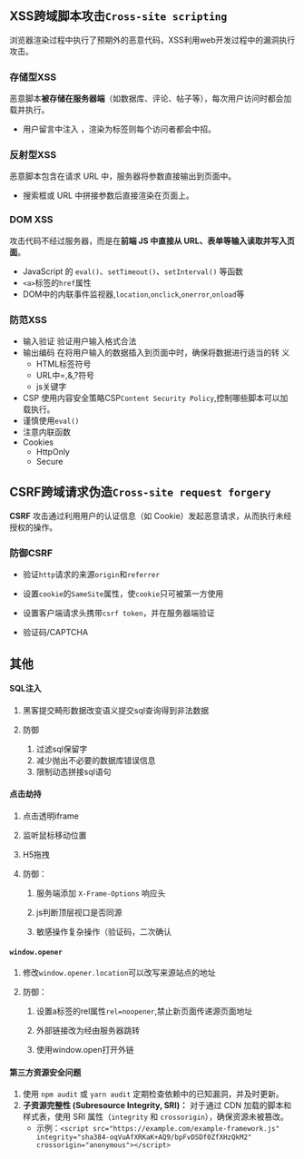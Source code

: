 ## XSS跨域脚本攻击`Cross-site scripting`
浏览器渲染过程中执行了预期外的恶意代码，XSS利用web开发过程中的漏洞执行攻击。

### 存储型XSS
恶意脚本**被存储在服务器端**（如数据库、评论、帖子等），每次用户访问时都会加载并执行。

- 用户留言中注入 <script>alert("xss")</script>，渲染为标签则每个访问者都会中招。

### 反射型XSS
恶意脚本包含在请求 URL 中，服务器将参数直接输出到页面中。

- 搜索框或 URL 中拼接参数后直接渲染在页面上。

### DOM XSS
攻击代码不经过服务器，而是在**前端 JS 中直接从 URL、表单等输入读取并写入页面**。

- JavaScript 的 `eval()`、`setTimeout()`、`setInterval()` 等函数
- `<a>`标签的`href`属性
- DOM中的内联事件监视器,`location`,`onclick`,`onerror`,`onload`等

### 防范XSS
- 输入验证
	验证用户输入格式合法
- 输出编码
	在将用户输入的数据插入到页面中时，确保将数据进行适当的转
	义
	- HTML标签符号
	- URL中=,&,?符号
	- js关键字
- CSP
	使用内容安全策略CSP`Content Security Policy`,控制哪些脚本可以加载执行。
- 谨慎使用`eval()`
- 注意内联函数
- Cookies
	- HttpOnly
	- Secure

## CSRF跨域请求伪造`Cross-site request forgery`
**CSRF** 攻击通过利用用户的认证信息（如 Cookie）发起恶意请求，从而执行未经授权的操作。

### 防御CSRF

- 验证`http`请求的来源`origin`和`referrer`

- 设置`cookie`的`SameSite`属性，使`cookie`只可被第一方使用

- 设置客户端请求头携带`csrf token`，并在服务器端验证

- 验证码/CAPTCHA

## 其他

#### SQL注入

1. 黑客提交畸形数据改变语义提交sql查询得到非法数据

2. 防御
	1. 过滤sql保留字
	2. 减少抛出不必要的数据库错误信息
	3. 限制动态拼接sql语句

#### 点击劫持

1. 点击透明iframe

2. 监听鼠标移动位置

3. H5拖拽

4. 防御：

	1. 服务端添加 `X-Frame-Options` 响应头

	2. js判断顶层视口是否同源

	3. 敏感操作复杂操作（验证码，二次确认

#### `window.opener`

1. 修改`window.opener.location`可以改写来源站点的地址

2. 防御：

	1. 设置a标签的rel属性`rel=noopener`,禁止新页面传递源页面地址

	2. 外部链接改为经由服务器跳转

	3. 使用window.open打开外链

#### 第三方资源安全问题
1. 使用 `npm audit` 或 `yarn audit` 定期检查依赖中的已知漏洞，并及时更新。
2. **子资源完整性 (Subresource Integrity, SRI)：** 对于通过 CDN 加载的脚本和样式表，使用 SRI 属性（`integrity` 和 `crossorigin`），确保资源未被篡改。
	- 示例：`<script src="https://example.com/example-framework.js" integrity="sha384-oqVuAfXRKaK+AQ9/bpFvDSDf0ZfXHzQkM2" crossorigin="anonymous"></script>`